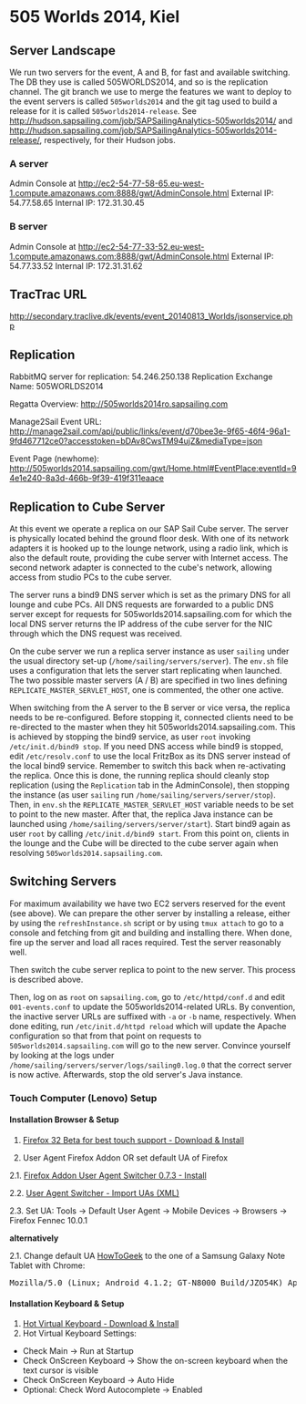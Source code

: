 # 505 Worlds 2014, Kiel

## Server Landscape

We run two servers for the event, A and B, for fast and available switching. The DB they use is called 505WORLDS2014, and so is the replication channel. The git branch we use to merge the features we want to deploy to the event servers is called `505worlds2014` and the git tag used to build a release for it is called `505worlds2014-release`. See http://hudson.sapsailing.com/job/SAPSailingAnalytics-505worlds2014/ and http://hudson.sapsailing.com/job/SAPSailingAnalytics-505worlds2014-release/, respectively, for their Hudson jobs.

### A server

Admin Console at http://ec2-54-77-58-65.eu-west-1.compute.amazonaws.com:8888/gwt/AdminConsole.html
External IP: 54.77.58.65
Internal IP: 172.31.30.45

### B server

Admin Console at http://ec2-54-77-33-52.eu-west-1.compute.amazonaws.com:8888/gwt/AdminConsole.html
External IP: 54.77.33.52
Internal IP: 172.31.31.62

## TracTrac URL

http://secondary.traclive.dk/events/event_20140813_Worlds/jsonservice.php

## Replication

RabbitMQ server for replication: 54.246.250.138
Replication Exchange Name: 505WORLDS2014

Regatta Overview: http://505worlds2014ro.sapsailing.com

Manage2Sail Event URL: http://manage2sail.com/api/public/links/event/d70bee3e-9f65-46f4-96a1-9fd467712ce0?accesstoken=bDAv8CwsTM94ujZ&mediaType=json

Event Page (newhome): http://505worlds2014.sapsailing.com/gwt/Home.html#EventPlace:eventId=94e1e240-8a3d-466b-9f39-419f311eaace

## Replication to Cube Server

At this event we operate a replica on our SAP Sail Cube server. The server is physically located behind the ground floor desk. With one of its network adapters it is hooked up to the lounge network, using a radio link, which is also the default route, providing the cube server with Internet access. The second network adapter is connected to the cube's network, allowing access from studio PCs to the cube server.

The server runs a bind9 DNS server which is set as the primary DNS for all lounge and cube PCs. All DNS requests are forwarded to a public DNS server except for requests for 505worlds2014.sapsailing.com for which the local DNS server returns the IP address of the cube server for the NIC through which the DNS request was received.

On the cube server we run a replica server instance as user `sailing` under the usual directory set-up (`/home/sailing/servers/server`). The `env.sh` file uses a configuration that lets the server start replicating when launched. The two possible master servers (A / B) are specified in two lines defining `REPLICATE_MASTER_SERVLET_HOST`, one is commented, the other one active.

When switching from the A server to the B server or vice versa, the replica needs to be re-configured. Before stopping it, connected clients need to be re-directed to the master when they hit 505worlds2014.sapsailing.com. This is achieved by stopping the bind9 service, as user `root` invoking `/etc/init.d/bind9 stop`. If you need DNS access while bind9 is stopped, edit `/etc/resolv.conf` to use the local FritzBox as its DNS server instead of the local bind9 service. Remember to switch this back when re-activating the replica. Once this is done, the running replica should cleanly stop replication (using the `Replication` tab in the AdminConsole), then stopping the instance (as user `sailing` run `/home/sailing/servers/server/stop`). Then, in `env.sh` the `REPLICATE_MASTER_SERVLET_HOST` variable needs to be set to point to the new master. After that, the replica Java instance can be launched using `/home/sailing/servers/server/start`). Start bind9 again as user `root` by calling `/etc/init.d/bind9 start`. From this point on, clients in the lounge and the Cube will be directed to the cube server again when resolving `505worlds2014.sapsailing.com`.

## Switching Servers

For maximum availability we have two EC2 servers reserved for the event (see above). We can prepare the other server by installing a release, either by using the `refreshInstance.sh` script or by using `tmux attach` to go to a console and fetching from git and building and installing there. When done, fire up the server and load all races required. Test the server reasonably well.

Then switch the cube server replica to point to the new server. This process is described above.

Then, log on as `root` on `sapsailing.com`, go to `/etc/httpd/conf.d` and edit `001-events.conf` to update the 505worlds2014-related URLs. By convention, the inactive server URLs are suffixed with `-a` or `-b` name, respectively. When done editing, run `/etc/init.d/httpd reload` which will update the Apache configuration so that from that point on requests to `505worlds2014.sapsailing.com` will go to the new server. Convince yourself by looking at the logs under `/home/sailing/servers/server/logs/sailing0.log.0` that the correct server is now active. Afterwards, stop the old server's Java instance.

### Touch Computer (Lenovo) Setup 

#### Installation Browser & Setup

1. [ Firefox 32 Beta for best touch support - Download & Install ](https://www.mozilla.org/de/firefox/channel/#beta)

2. User Agent Firefox Addon OR set default UA of Firefox
 
 2.1. [ Firefox Addon User Agent Switcher 0.7.3 - Install](https://addons.mozilla.org/en-US/firefox/addon/user-agent-switcher/)

 2.2. [ User Agent Switcher - Import UAs (XML)](http://techpatterns.com/downloads/firefox/useragentswitcher.xml)

 2.3. Set UA: Tools -> Default User Agent -> Mobile Devices -> Browsers -> Firefox Fennec 10.0.1

 **alternatively**

 2.1. Change default UA [HowToGeek](http://www.howtogeek.com/113439/how-to-change-your-browsers-user-agent-without-installing-any-extensions/) to the one of a Samsung Galaxy Note Tablet with Chrome: 
<pre>
Mozilla/5.0 (Linux; Android 4.1.2; GT-N8000 Build/JZO54K) AppleWebKit/537.36 (KHTML, like Gecko) Chrome/33.0.1750.166 Safari/537.36 OPR/20.0.1396.73172
</pre>

#### Installation Keyboard & Setup

1. [ Hot Virtual Keyboard - Download & Install](http://hot-virtual-keyboard.com/files/vk_setup.exe)
2. Hot Virtual Keyboard Settings:
  - Check Main -> Run at Startup
  - Check OnScreen Keyboard -> Show the on-screen keyboard when the text cursor is visible
  - Check OnScreen Keyboard -> Auto Hide
  - Optional: Check Word Autocomplete -> Enabled